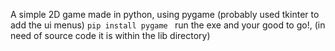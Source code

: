 A simple 2D game made in python, using pygame (probably used tkinter to add the ui menus)
```pip install pygame ```
run the exe and your good to go!, (in need of source code it is within the lib directory)
